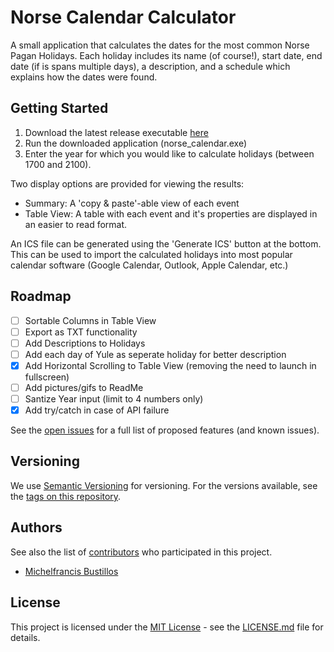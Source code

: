 
# Norse Calendar Calculator

A small application that calculates the dates for the most common Norse Pagan Holidays. Each holiday includes its name (of course!), start date, end date (if is spans multiple days), a description, and a schedule which explains how the dates were found.

## Getting Started

1. Download the latest release executable [here](https://github.com/MichelfrancisBustillos/NorseCalendar/releases/latest)
2. Run the downloaded application (norse_calendar.exe)
3. Enter the year for which you would like to calculate holidays (between 1700 and 2100).

Two display options are provided for viewing the results:

- Summary: A 'copy & paste'-able view of each event
- Table View: A table with each event and it's properties are displayed in an easier to read format.

An ICS file can be generated using the 'Generate ICS' button at the bottom. This can be used to import the calculated holidays into most popular calendar software (Google Calendar, Outlook, Apple Calendar, etc.)

## Roadmap

- [ ] Sortable Columns in Table View
- [ ] Export as TXT functionality
- [ ] Add Descriptions to Holidays
- [ ] Add each day of Yule as seperate holiday for better description
- [X] Add Horizontal Scrolling to Table View (removing the need to launch in fullscreen)
- [ ] Add pictures/gifs to ReadMe
- [ ] Santize Year input (limit to 4 numbers only)
- [X] Add try/catch in case of API failure

See the [open issues](https://github.com/MichelfrancisBustillos/NorseCalendar/issues) for a full list of proposed features (and known issues).

## Versioning

We use [Semantic Versioning](http://semver.org/) for versioning. For the versions
available, see the [tags on this
repository](https://github.com/MichelfrancisBustillos/NorseCalendar/tags).

## Authors

See also the list of
[contributors](https://github.com/MichelfrancisBustillos/NorseCalendar/graphs/contributors)
who participated in this project.

- [Michelfrancis Bustillos](https://github.com/MichelfrancisBustillos)

## License

This project is licensed under the [MIT License](LICENSE) - see the [LICENSE.md](LICENSE) file for
details.
